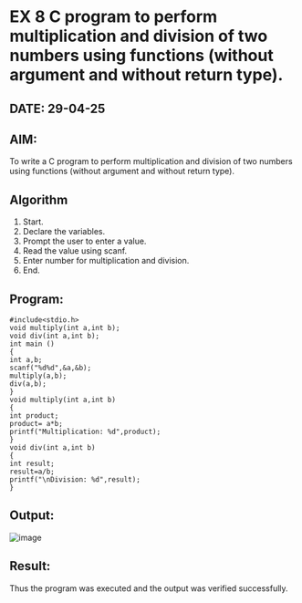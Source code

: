 # EX 8 C program to perform multiplication and division of two numbers using functions (without argument and without return type).
## DATE: 29-04-25
## AIM:
To write a C program to perform multiplication and division of two numbers using functions (without argument and without return type).

## Algorithm
1. Start.
2. Declare the variables.
3. Prompt the user to enter a value.
4. Read the value using scanf.
5. Enter number for multiplication and division.
6. End.  

## Program:
```
#include<stdio.h>
void multiply(int a,int b); 
void div(int a,int b);
int main ()
{
int a,b; 
scanf("%d%d",&a,&b); 
multiply(a,b);
div(a,b);
}
void multiply(int a,int b)
{
int product; 
product= a*b;
printf("Multiplication: %d",product);
}
void div(int a,int b)
{
int result; 
result=a/b;
printf("\nDivision: %d",result);
}
```

## Output:
![image](https://github.com/user-attachments/assets/7efac01a-b9b5-4ec3-a7fb-f99b4c5115cf)


## Result:
Thus the program was executed and the output was verified successfully.
